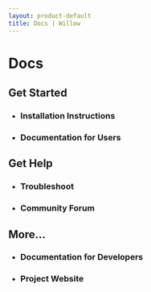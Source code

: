 ```yaml
---
layout: product-default
title: Docs | Willow
---
```


# Docs

## Get Started

- ### Installation Instructions
- ### Documentation for Users

## Get Help

- ### Troubleshoot
- ### Community Forum

## More...

- ### Documentation for Developers
- ### Project Website